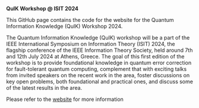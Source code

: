 **QuIK Workshop @ ISIT 2024**

This GitHub page contains the code for the website for the Quantum Information Knowledge (QuIK) Workshop 2024. 

The Quantum Information Knowledge (QuIK) workshop will be a part of the IEEE International Symposium on Information Theory (ISIT) 2024, the flagship conference of the IEEE Information Theory Society, held around 7th and 12th July 2024 at Athens, Greece. The goal of this first edition of the workshop is to provide foundational knowledge in quantum error correction for fault-tolerant quantum computing, complement that with exciting talks from invited speakers on the recent work in the area, foster discussions on key open problems, both foundational and practical ones, and discuss some of the latest results in the area.

Please refer to the [website](http://www.isit-quik24.com/) for more information
